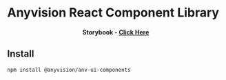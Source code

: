 # Anyvision React Component Library

<h4 align="center">
  Storybook - <a href="http://52.210.160.176/">Click Here</a>
</h4>

## Install
```bash
npm install @anyvision/anv-ui-components
```
